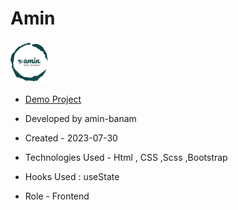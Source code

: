 # Amin
![viewfinal](assets/image/logo.png)

- [Demo Project]()

- Developed by amin-banam

- Created - 2023-07-30

- Technologies Used - Html , CSS ,Scss ,Bootstrap

- Hooks Used : useState 

- Role - Frontend
